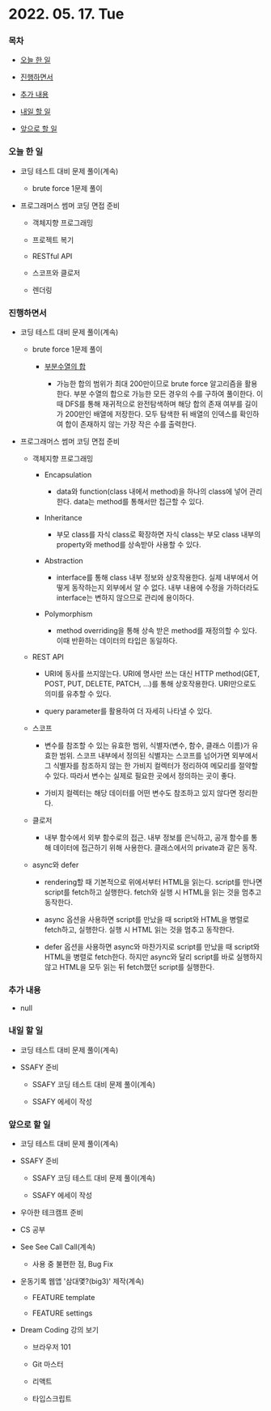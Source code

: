 # 2022. 05. 17. Tue

### 목차

- [오늘 한 일](#오늘-한-일)

- [진행하면서](#진행하면서)

- [추가 내용](#추가-내용)

- [내일 할 일](#내일-할-일)

- [앞으로 할 일](#앞으로-할-일)

### 오늘 한 일

- 코딩 테스트 대비 문제 풀이(계속)

  - brute force 1문제 풀이

- 프로그래머스 썸머 코딩 면접 준비

  - 객체지향 프로그래밍

  - 프로젝트 복기

  - RESTful API

  - 스코프와 클로저

  - 렌더링

### 진행하면서

- 코딩 테스트 대비 문제 풀이(계속)

  - brute force 1문제 풀이

    - [부분수열의 합](https://www.acmicpc.net/problem/14225)

      - 가능한 합의 범위가 최대 200만이므로 brute force 알고리즘을 활용한다. 부분 수열의 합으로 가능한 모든 경우의 수를 구하여 풀이한다. 이때 DFS를 통해 재귀적으로 완전탐색하며 해당 합의 존재 여부를 길이가 200만인 배열에 저장한다. 모두 탐색한 뒤 배열의 인덱스를 확인하여 합이 존재하지 않는 가장 작은 수를 출력한다.

- 프로그래머스 썸머 코딩 면접 준비

  - 객체지향 프로그래밍

    - Encapsulation

      - data와 function(class 내에서 method)을 하나의 class에 넣어 관리한다. data는 method를 통해서만 접근할 수 있다.

    - Inheritance

      - 부모 class를 자식 class로 확장하면 자식 class는 부모 class 내부의 property와 method를 상속받아 사용할 수 있다.

    - Abstraction

      - interface를 통해 class 내부 정보와 상호작용한다. 실제 내부에서 어떻게 동작하는지 외부에서 알 수 없다. 내부 내용에 수정을 가하더라도 interface는 변하지 않으므로 관리에 용이하다.

    - Polymorphism

      - method overriding을 통해 상속 받은 method를 재정의할 수 있다. 이때 반환하는 데이터의 타입은 동일하다.

  - REST API

    - URI에 동사를 쓰지않는다. URI에 명사만 쓰는 대신 HTTP method(GET, POST, PUT, DELETE, PATCH, ...)를 통해 상호작용한다. URI만으로도 의미를 유추할 수 있다.

    - query parameter를 활용하여 더 자세히 나타낼 수 있다.

  - 스코프

    - 변수를 참조할 수 있는 유효한 범위, 식별자(변수, 함수, 클래스 이름)가 유효한 범위. 스코프 내부에서 정의된 식별자는 스코프를 넘어가면 외부에서 그 식별자를 참조하지 않는 한 가비지 컬렉터가 정리하여 메모리를 절약할 수 있다. 따라서 변수는 실제로 필요한 곳에서 정의하는 곳이 좋다.

    - 가비지 컬렉터는 해당 데이터를 어떤 변수도 참조하고 있지 않다면 정리한다.

  - 클로저

    - 내부 함수에서 외부 함수로의 접근. 내부 정보를 은닉하고, 공개 함수를 통해 데이터에 접근하기 위해 사용한다. 클래스에서의 private과 같은 동작.

  - async와 defer

    - rendering할 때 기본적으로 위에서부터 HTML을 읽는다. script를 만나면 script를 fetch하고 실행한다. fetch와 실행 시 HTML을 읽는 것을 멈추고 동작한다.

    - async 옵션을 사용하면 script를 만났을 때 script와 HTML을 병렬로 fetch하고, 실행한다. 실행 시 HTML 읽는 것을 멈추고 동작한다.

    - defer 옵션을 사용하면 async와 마찬가지로 script를 만났을 때 script와 HTML을 병렬로 fetch한다. 하지만 async와 달리 script를 바로 실행하지 않고 HTML을 모두 읽는 뒤 fetch했던 script를 실행한다.

### 추가 내용

- null

### 내일 할 일

- 코딩 테스트 대비 문제 풀이(계속)

- SSAFY 준비

  - SSAFY 코딩 테스트 대비 문제 풀이(계속)

  - SSAFY 에세이 작성

### 앞으로 할 일

- 코딩 테스트 대비 문제 풀이(계속)

- SSAFY 준비

  - SSAFY 코딩 테스트 대비 문제 풀이(계속)

  - SSAFY 에세이 작성

- 우아한 테크캠프 준비

- CS 공부

- See See Call Call(계속)

  - 사용 중 불편한 점, Bug Fix

- 운동기록 웹앱 '삼대몇?(big3)' 제작(계속)

  - FEATURE template

  - FEATURE settings

- Dream Coding 강의 보기

  - 브라우저 101

  - Git 마스터

  - 리액트

  - 타입스크립트

<br><br>
